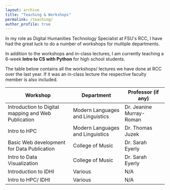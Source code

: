 ```yaml
---
layout: archive
title: "Teaching & Workshops"
permalink: /teaching/
author_profile: true
---
```


In my role as Digital Humanities Technology Specialist at FSU's RCC, I have had the great luck to do a number of workshops for multiple departments. 

In addition to the workshops and in-class lectures, I am currently teaching  a 6-week __Intro to CS with Python__  for high school students.

The table below contains all the workshops/ lectures we have done at RCC over the last year. If it was an in-class lecture the respective faculty member is also included.

| Workshop                                            | Department                       | Professor (if any)        |
|-----------------------------------------------------|----------------------------------|---------------------------|
| Introduction to Digital mapping and Web Publication |	Modern Languages and Linguistics | Dr. Jeanine Murray- Roman |
| Intro to HPC	                                      | Modern Languages and Linguistics | Dr. Thomas Juzek          |
| Basic Web development for Data Publication          |	College of Music                 | Dr. Sarah Eyerly          |
| Intro to Data Visualization	                        |	College of Music                 | Dr. Sarah Eyerly          |
| Introduction to IDHI 	     	                        |	Various                          | N/A                       |
| Intro to HPC/ IDHI	 	     	                        |	Various                          | N/A                       |

